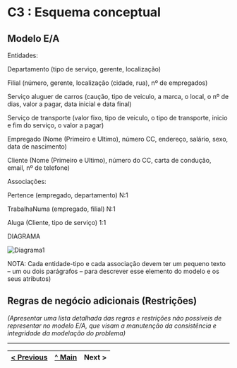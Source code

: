 # C3 : Esquema conceptual

## Modelo E/A

Entidades:

Departamento (tipo de serviço, gerente, localização)

Filial (número, gerente, localização (cidade, rua), nº de empregados)

Serviço aluguer de carros (caução, tipo de veiculo, a marca, o local, o nº de dias, valor a pagar, data inicial e data final)

Serviço de transporte (valor fixo, tipo de veiculo, o tipo de transporte, inicio e fim do serviço, o valor a pagar)

Empregado (Nome (Primeiro e Ultimo), número CC, endereço, salário, sexo, data de nascimento)

Cliente (Nome (Primeiro e Ultimo), número do CC, carta de condução, email, nº de telefone)


Associações:

Pertence (empregado, departamento) N:1

TrabalhaNuma (empregado, filial) N:1



Aluga (Cliente, tipo de serviço) 1:1



DIAGRAMA 

![Diagrama1](https://user-images.githubusercontent.com/96230913/167732984-ce8fa777-20d0-4186-9b21-fa169d507ae3.jpeg)
 



NOTA: Cada entidade-tipo e cada associação devem ter um pequeno texto – um ou dois parágrafos – para descrever esse elemento do modelo e os seus atributos)

## Regras de negócio adicionais (Restrições)
_(Apresentar uma lista detalhada das regras e restrições não possíveis de representar no modelo E/A, que visam a manutenção da consistência e integridade da modelação do problema)_

---
[< Previous](rei02.md) | [^ Main](https://github.com/exemploTrabalho/reportSIBD/) | Next >
:--- | :---: | ---: 
